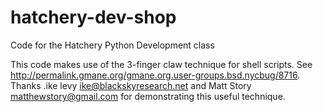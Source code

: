 hatchery-dev-shop
=================

Code for the Hatchery Python Development class

This code makes use of the 3-finger claw technique for shell scripts. See http://permalink.gmane.org/gmane.org.user-groups.bsd.nycbug/8716. Thanks .ike levy <ike@blackskyresearch.net> and Matt Story <matthewstory@gmail.com> for demonstrating this useful technique.